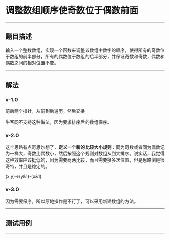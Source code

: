 # 调整数组顺序使奇数位于偶数前面

____

## 题目描述

输入一个整数数组，实现一个函数来调整该数组中数字的顺序，使得所有的奇数位于数组的前半部分，所有的偶数位于数组的后半部分，并保证奇数和奇数，偶数和偶数之间的相对位置不变。
____

## 解法

### v-1.0

前后两个指针，从前到后遍历，然后交换

牛客网不支持这种做法，因为要求排序后的数组保序。

### v-2.0

这个思路有点奇思妙想了，**定义一个新的比较大小规则**：同为奇数或者同为偶数记为一样大，奇数比偶数小，然后按照这个规则对数组从到大排序。说实话，我觉得这种效率应该挺低的，因为需要两两比较，而且需要换多次位置，但是思路倒是很奇特，并且是稳定的。

(x,y)->(y&1)-(x&1)

### v-3.0

因为需要保序，所以原地操作是不行了，可以采用新建数组的方法。
____

## 测试用例

___

